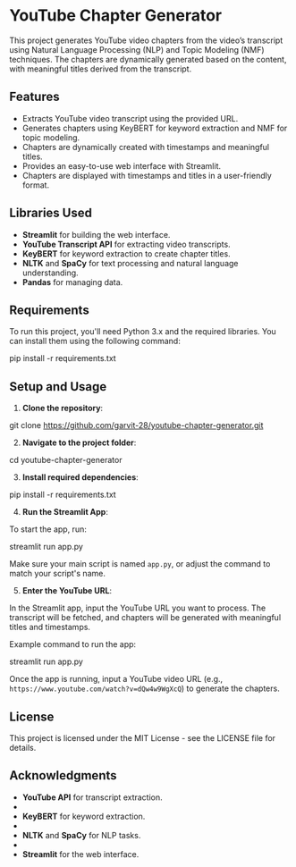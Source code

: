 # YouTube Chapter Generator

This project generates YouTube video chapters from the video’s transcript using Natural Language Processing (NLP) and Topic Modeling (NMF) techniques. The chapters are dynamically generated based on the content, with meaningful titles derived from the transcript.

## Features

- Extracts YouTube video transcript using the provided URL.
- Generates chapters using KeyBERT for keyword extraction and NMF for topic modeling.
- Chapters are dynamically created with timestamps and meaningful titles.
- Provides an easy-to-use web interface with Streamlit.
- Chapters are displayed with timestamps and titles in a user-friendly format.

## Libraries Used

- **Streamlit** for building the web interface.
- **YouTube Transcript API** for extracting video transcripts.
- **KeyBERT** for keyword extraction to create chapter titles.
- **NLTK** and **SpaCy** for text processing and natural language understanding.
- **Pandas** for managing data.

## Requirements

To run this project, you'll need Python 3.x and the required libraries. You can install them using the following command:


pip install -r requirements.txt

## Setup and Usage

1. **Clone the repository**:
   
git clone https://github.com/garvit-28/youtube-chapter-generator.git

 
2. **Navigate to the project folder**:

cd youtube-chapter-generator


3. **Install required dependencies**:

pip install -r requirements.txt


4. **Run the Streamlit App**:

To start the app, run:

streamlit run app.py



Make sure your main script is named `app.py`, or adjust the command to match your script's name.

5. **Enter the YouTube URL**:

In the Streamlit app, input the YouTube URL you want to process. The transcript will be fetched, and chapters will be generated with meaningful titles and timestamps.

Example command to run the app:

streamlit run app.py


Once the app is running, input a YouTube video URL (e.g., `https://www.youtube.com/watch?v=dQw4w9WgXcQ`) to generate the chapters.

## License

This project is licensed under the MIT License - see the LICENSE file for details.

## Acknowledgments

- **YouTube API** for transcript extraction.
- 
- **KeyBERT** for keyword extraction.
- 
- **NLTK** and **SpaCy** for NLP tasks.
- 
- **Streamlit** for the web interface.






   






